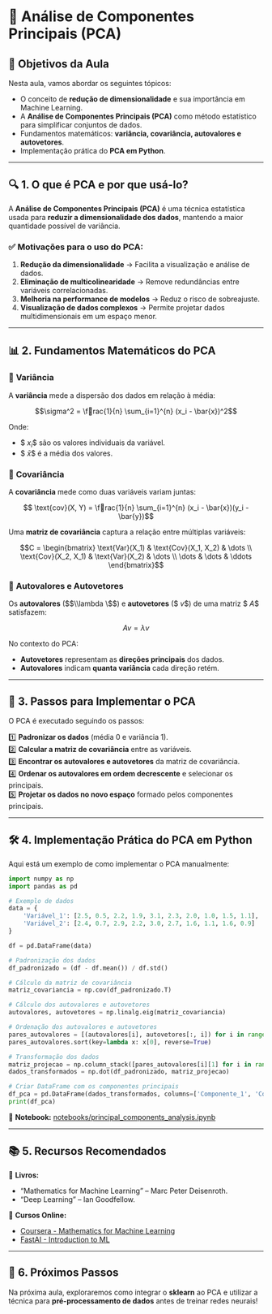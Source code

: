 # 📌 Análise de Componentes Principais (PCA)

## 🎯 Objetivos da Aula
Nesta aula, vamos abordar os seguintes tópicos:
- O conceito de **redução de dimensionalidade** e sua importância em Machine Learning.
- A **Análise de Componentes Principais (PCA)** como método estatístico para simplificar conjuntos de dados.
- Fundamentos matemáticos: **variância, covariância, autovalores e autovetores**.
- Implementação prática do **PCA em Python**.

---

## 🔍 1. O que é PCA e por que usá-lo?
A **Análise de Componentes Principais (PCA)** é uma técnica estatística usada para **reduzir a dimensionalidade dos dados**, mantendo a maior quantidade possível de variância.

### ✅ **Motivações para o uso do PCA:**
1. **Redução da dimensionalidade** → Facilita a visualização e análise de dados.
2. **Eliminação de multicolinearidade** → Remove redundâncias entre variáveis correlacionadas.
3. **Melhoria na performance de modelos** → Reduz o risco de sobreajuste.
4. **Visualização de dados complexos** → Permite projetar dados multidimensionais em um espaço menor.

---

## 📊 2. Fundamentos Matemáticos do PCA
### 📌 **Variância**
A **variância** mede a dispersão dos dados em relação à média:

```math
\sigma^2 = \frac{1}{n} \sum_{i=1}^{n} (x_i - \bar{x})^2
```

Onde:
- $$\ x_i \$$ são os valores individuais da variável.
- $$\ \bar{x} \$$ é a média dos valores.

### 📌 **Covariância**
A **covariância** mede como duas variáveis variam juntas:

```math
	\text{cov}(X, Y) = \frac{1}{n} \sum_{i=1}^{n} (x_i - \bar{x})(y_i - \bar{y})
```

Uma **matriz de covariância** captura a relação entre múltiplas variáveis:

```math
C = 
\begin{bmatrix}
	\text{Var}(X_1) 	& 	\text{Cov}(X_1, X_2) 	& \dots \\
	\text{Cov}(X_2, X_1) 	& 	\text{Var}(X_2) 	& \dots \\
	\dots 			& 	\dots 			& \ddots
\end{bmatrix}
```

### 📌 **Autovalores e Autovetores**
Os **autovalores** ($$\\lambda \$$) e **autovetores** ($$\ v \$$) de uma matriz $$\ A \$$ satisfazem:
```math
A v = \lambda v
```

No contexto do PCA:
- **Autovetores** representam as **direções principais** dos dados.
- **Autovalores** indicam **quanta variância** cada direção retém.

---

## 🔬 3. Passos para Implementar o PCA
O PCA é executado seguindo os passos:

1️⃣ **Padronizar os dados** (média 0 e variância 1).  
2️⃣ **Calcular a matriz de covariância** entre as variáveis.  
3️⃣ **Encontrar os autovalores e autovetores** da matriz de covariância.  
4️⃣ **Ordenar os autovalores em ordem decrescente** e selecionar os principais.  
5️⃣ **Projetar os dados no novo espaço** formado pelos componentes principais.

---

## 🛠 4. Implementação Prática do PCA em Python
Aqui está um exemplo de como implementar o PCA manualmente:

```python
import numpy as np
import pandas as pd

# Exemplo de dados
data = {
    'Variável_1': [2.5, 0.5, 2.2, 1.9, 3.1, 2.3, 2.0, 1.0, 1.5, 1.1],
    'Variável_2': [2.4, 0.7, 2.9, 2.2, 3.0, 2.7, 1.6, 1.1, 1.6, 0.9]
}

df = pd.DataFrame(data)

# Padronização dos dados
df_padronizado = (df - df.mean()) / df.std()

# Cálculo da matriz de covariância
matriz_covariancia = np.cov(df_padronizado.T)

# Cálculo dos autovalores e autovetores
autovalores, autovetores = np.linalg.eig(matriz_covariancia)

# Ordenação dos autovalores e autovetores
pares_autovalores = [(autovalores[i], autovetores[:, i]) for i in range(len(autovalores))]
pares_autovalores.sort(key=lambda x: x[0], reverse=True)

# Transformação dos dados
matriz_projecao = np.column_stack([pares_autovalores[i][1] for i in range(len(autovalores))])
dados_transformados = np.dot(df_padronizado, matriz_projecao)

# Criar DataFrame com os componentes principais
df_pca = pd.DataFrame(dados_transformados, columns=['Componente_1', 'Componente_2'])
print(df_pca)
```

📌 **Notebook:** [notebooks/principal_components_analysis.ipynb](notebooks/principal_components_analysis.ipynb)

---

## 📚 5. Recursos Recomendados
📖 **Livros:**
- “Mathematics for Machine Learning” – Marc Peter Deisenroth.
- “Deep Learning” – Ian Goodfellow.

🎥 **Cursos Online:**
- [Coursera - Mathematics for Machine Learning](https://www.coursera.org/specializations/mathematics-machine-learning)
- [FastAI - Introduction to ML](https://course.fast.ai/)

---

## 🚀 6. Próximos Passos
Na próxima aula, exploraremos como integrar o **sklearn** ao PCA e utilizar a técnica para **pré-processamento de dados** antes de treinar redes neurais!

